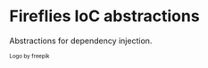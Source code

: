 ﻿# Fireflies IoC abstractions

Abstractions for dependency injection.

<sup><sup>Logo by freepik</sup></sup>